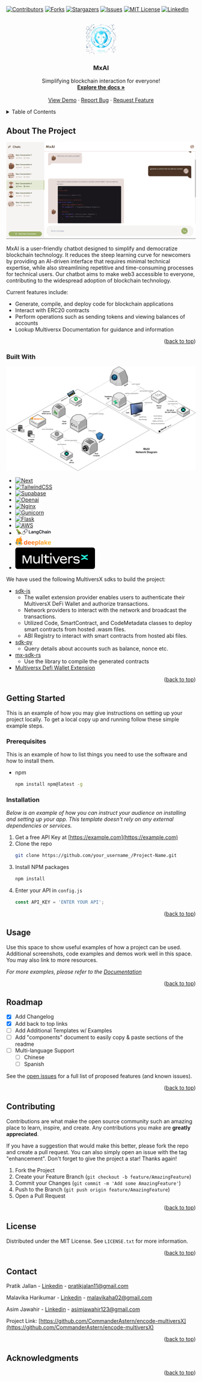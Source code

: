 <!-- Improved compatibility of back to top link: See: https://github.com/CommanderAstern/encode-multiversX/pull/73 -->
<a name="readme-top"></a>
<!--
*** Thanks for checking out the encode-multiversX. If you have a suggestion
*** that would make this better, please fork the repo and create a pull request
*** or simply open an issue with the tag "enhancement".
*** Don't forget to give the project a star!
*** Thanks again! Now go create something AMAZING! :D
-->



<!-- PROJECT SHIELDS -->
<!--
*** I'm using markdown "reference style" links for readability.
*** Reference links are enclosed in brackets [ ] instead of parentheses ( ).
*** See the bottom of this document for the declaration of the reference variables
*** for contributors-url, forks-url, etc. This is an optional, concise syntax you may use.
*** https://www.markdownguide.org/basic-syntax/#reference-style-links
-->
[![Contributors][contributors-shield]][contributors-url]
[![Forks][forks-shield]][forks-url]
[![Stargazers][stars-shield]][stars-url]
[![Issues][issues-shield]][issues-url]
[![MIT License][license-shield]][license-url]
[![LinkedIn][linkedin-shield]][linkedin-url]



<!-- PROJECT LOGO -->
<br />
<div align="center">
  <a href="https://github.com/CommanderAstern/encode-multiversX">
    <img src="./frontend/public/logo.png" alt="Logo" width="80" height="80">
  </a>

  <h3 align="center">MxAI</h3>

  <p align="center">
    Simplifying blockchain interaction for everyone!
    <br />
    <a href="https://github.com/CommanderAstern/encode-multiversX"><strong>Explore the docs »</strong></a>
    <br />
    <br />
    <a href="https://github.com/CommanderAstern/encode-multiversX">View Demo</a>
    ·
    <a href="https://github.com/CommanderAstern/encode-multiversX/issues">Report Bug</a>
    ·
    <a href="https://github.com/CommanderAstern/encode-multiversX/issues">Request Feature</a>
  </p>
</div>



<!-- TABLE OF CONTENTS -->
<details>
  <summary>Table of Contents</summary>
  <ol>
    <li>
      <a href="#about-the-project">About The Project</a>
      <ul>
        <li><a href="#built-with">Built With</a></li>
      </ul>
    </li>
    <li>
      <a href="#getting-started">Getting Started</a>
      <ul>
        <li><a href="#prerequisites">Prerequisites</a></li>
        <li><a href="#installation">Installation</a></li>
      </ul>
    </li>
    <li><a href="#usage">Usage</a></li>
    <li><a href="#roadmap">Roadmap</a></li>
    <li><a href="#contributing">Contributing</a></li>
    <li><a href="#license">License</a></li>
    <li><a href="#contact">Contact</a></li>
    <li><a href="#acknowledgments">Acknowledgments</a></li>
  </ol>
</details>



<!-- ABOUT THE PROJECT -->
## About The Project

![Product Name Screen Shot](./frontend/public/screenshot.png)

MxAI is a user-friendly chatbot designed to simplify and democratize blockchain technology. It reduces the steep learning curve for newcomers by providing an AI-driven interface that requires minimal technical expertise, while also streamlining repetitive and time-consuming processes for technical users. Our chatbot aims to make web3 accessible to everyone, contributing to the widespread adoption of blockchain technology.

Current features include:
* Generate, compile, and deploy code for blockchain applications
* Interact with ERC20 contracts
* Perform operations such as sending tokens and viewing balances of accounts
* Lookup Multiversx Documentation for guidance and information

<p align="right">(<a href="#readme-top">back to top</a>)</p>



### Built With

![MxAI Network Diagram](./frontend/public/MxAI.drawio.png)

* [![Next](https://img.shields.io/badge/Next-black?style=for-the-badge&logo=next.js&logoColor=white)](https://nextjs.org/)
* [![TailwindCSS](https://img.shields.io/badge/tailwindcss-%2338B2AC.svg?style=for-the-badge&logo=tailwind-css&logoColor=white)](https://tailwindcss.com/)
* [![Supabase](https://img.shields.io/badge/Supabase-3ECF8E?style=for-the-badge&logo=supabase&logoColor=white)](https://supabase.com/)
* [![Openai](https://img.shields.io/badge/chatGPT-74aa9c?style=for-the-badge&logo=openai&logoColor=white)](https://openai.com/blog/openai-api)
* [![Nginx](https://img.shields.io/badge/nginx-%23009639.svg?style=for-the-badge&logo=nginx&logoColor=white)](https://www.nginx.com/)
* [![Gunicorn](https://img.shields.io/badge/gunicorn-%298729.svg?style=for-the-badge&logo=gunicorn&logoColor=white)](https://gunicorn.org/)
* [![Flask](https://img.shields.io/badge/flask-%23000.svg?style=for-the-badge&logo=flask&logoColor=white)](https://flask.palletsprojects.com/en/3.0.x/)
* [![AWS](https://img.shields.io/badge/AWS-%23FF9900.svg?style=for-the-badge&logo=amazon-aws&logoColor=white)](https://aws.amazon.com/)
* [![Langchain](./frontend/public/langchain.png)](https://www.langchain.com/)
* [![Deeplake](./frontend/public/deeplake.png)](https://www.deeplake.ai/)
* [![MultiversX](./frontend/public/multiversx-logo.svg)](https://multiversx.com/)

We have used the following MultiversX sdks to build the project:
* [sdk-js](https://docs.multiversx.com/sdk-and-tools/sdk-js)
  * The wallet extension provider enables users to authenticate their MultiversX DeFi Wallet and authorize transactions.
  * Network providers to interact with the network and broadcast the transactions.
  * Utilized Code, SmartContract, and CodeMetadata classes to deploy smart contracts from hosted .wasm files.
  * ABI Registry to interact with smart contracts from hosted abi files.
* [sdk-py](https://docs.multiversx.com/sdk-and-tools/sdk-py/)
  * Query details about accounts such as balance, nonce etc.
* [mx-sdk-rs](https://github.com/multiversx/mx-sdk-rs)
  * Use the library to compile the generated contracts
* [Multiversx Defi Wallet Extension](https://chrome.google.com/webstore/detail/multiversx-defi-wallet/dngmlblcodfobpdpecaadgfbcggfjfnm)
<p align="right">(<a href="#readme-top">back to top</a>)</p>



<!-- GETTING STARTED -->
## Getting Started

This is an example of how you may give instructions on setting up your project locally.
To get a local copy up and running follow these simple example steps.

### Prerequisites

This is an example of how to list things you need to use the software and how to install them.
* npm
  ```sh
  npm install npm@latest -g
  ```

### Installation

_Below is an example of how you can instruct your audience on installing and setting up your app. This template doesn't rely on any external dependencies or services._

1. Get a free API Key at [https://example.com](https://example.com)
2. Clone the repo
   ```sh
   git clone https://github.com/your_username_/Project-Name.git
   ```
3. Install NPM packages
   ```sh
   npm install
   ```
4. Enter your API in `config.js`
   ```js
   const API_KEY = 'ENTER YOUR API';
   ```

<p align="right">(<a href="#readme-top">back to top</a>)</p>



<!-- USAGE EXAMPLES -->
## Usage

Use this space to show useful examples of how a project can be used. Additional screenshots, code examples and demos work well in this space. You may also link to more resources.

_For more examples, please refer to the [Documentation](https://example.com)_

<p align="right">(<a href="#readme-top">back to top</a>)</p>



<!-- ROADMAP -->
## Roadmap

- [x] Add Changelog
- [x] Add back to top links
- [ ] Add Additional Templates w/ Examples
- [ ] Add "components" document to easily copy & paste sections of the readme
- [ ] Multi-language Support
    - [ ] Chinese
    - [ ] Spanish

See the [open issues](https://github.com/CommanderAstern/encode-multiversX/issues) for a full list of proposed features (and known issues).

<p align="right">(<a href="#readme-top">back to top</a>)</p>



<!-- CONTRIBUTING -->
## Contributing

Contributions are what make the open source community such an amazing place to learn, inspire, and create. Any contributions you make are **greatly appreciated**.

If you have a suggestion that would make this better, please fork the repo and create a pull request. You can also simply open an issue with the tag "enhancement".
Don't forget to give the project a star! Thanks again!

1. Fork the Project
2. Create your Feature Branch (`git checkout -b feature/AmazingFeature`)
3. Commit your Changes (`git commit -m 'Add some AmazingFeature'`)
4. Push to the Branch (`git push origin feature/AmazingFeature`)
5. Open a Pull Request

<p align="right">(<a href="#readme-top">back to top</a>)</p>



<!-- LICENSE -->
## License

Distributed under the MIT License. See `LICENSE.txt` for more information.

<p align="right">(<a href="#readme-top">back to top</a>)</p>



<!-- CONTACT -->
## Contact

Pratik Jallan - [Linkedin](https://www.linkedin.com/in/pratik-jallan/) - pratikjalan11@gmail.com

Malavika Harikumar - [Linkedin](https://www.linkedin.com/in/malavika-harikumar-here/) - malavikaha02@gmail.com

Asim Jawahir - [Linkedin](https://www.linkedin.com/in/asimjawahir/) - asimjawahir123@gmail.com

Project Link: [https://github.com/CommanderAstern/encode-multiversX](https://github.com/CommanderAstern/encode-multiversX)

<p align="right">(<a href="#readme-top">back to top</a>)</p>



<!-- ACKNOWLEDGMENTS -->
## Acknowledgments



<p align="right">(<a href="#readme-top">back to top</a>)</p>



<!-- MARKDOWN LINKS & IMAGES -->
<!-- https://www.markdownguide.org/basic-syntax/#reference-style-links -->
[contributors-shield]: https://img.shields.io/github/contributors/CommanderAstern/encode-multiversX.svg?style=for-the-badge
[contributors-url]: https://github.com/CommanderAstern/encode-multiversX/graphs/contributors
[forks-shield]: https://img.shields.io/github/forks/CommanderAstern/encode-multiversX.svg?style=for-the-badge
[forks-url]: https://github.com/CommanderAstern/encode-multiversX/network/members
[stars-shield]: https://img.shields.io/github/stars/CommanderAstern/encode-multiversX.svg?style=for-the-badge
[stars-url]: https://github.com/CommanderAstern/encode-multiversX/stargazers
[issues-shield]: https://img.shields.io/github/issues/CommanderAstern/encode-multiversX.svg?style=for-the-badge
[issues-url]: https://github.com/CommanderAstern/encode-multiversX/issues
[license-shield]: https://img.shields.io/github/license/CommanderAstern/encode-multiversX.svg?style=for-the-badge
[license-url]: https://github.com/CommanderAstern/encode-multiversX/blob/master/LICENSE.txt
[linkedin-shield]: https://img.shields.io/badge/-LinkedIn-black.svg?style=for-the-badge&logo=linkedin&colorB=555
[linkedin-url]: https://linkedin.com/in/CommanderAstern
[product-screenshot]: images/screenshot.png
[Next.js]: https://img.shields.io/badge/next.js-000000?style=for-the-badge&logo=nextdotjs&logoColor=white
[Next-url]: https://nextjs.org/
[React.js]: https://img.shields.io/badge/React-20232A?style=for-the-badge&logo=react&logoColor=61DAFB
[React-url]: https://reactjs.org/
[Vue.js]: https://img.shields.io/badge/Vue.js-35495E?style=for-the-badge&logo=vuedotjs&logoColor=4FC08D
[Vue-url]: https://vuejs.org/
[Angular.io]: https://img.shields.io/badge/Angular-DD0031?style=for-the-badge&logo=angular&logoColor=white
[Angular-url]: https://angular.io/
[Svelte.dev]: https://img.shields.io/badge/Svelte-4A4A55?style=for-the-badge&logo=svelte&logoColor=FF3E00
[Svelte-url]: https://svelte.dev/
[Laravel.com]: https://img.shields.io/badge/Laravel-FF2D20?style=for-the-badge&logo=laravel&logoColor=white
[Laravel-url]: https://laravel.com
[Bootstrap.com]: https://img.shields.io/badge/Bootstrap-563D7C?style=for-the-badge&logo=bootstrap&logoColor=white
[Bootstrap-url]: https://getbootstrap.com
[JQuery.com]: https://img.shields.io/badge/jQuery-0769AD?style=for-the-badge&logo=jquery&logoColor=white
[JQuery-url]: https://jquery.com 